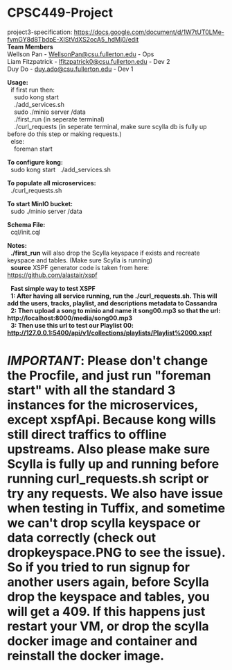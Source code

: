 # CPSC449-Project
project3-specification: https://docs.google.com/document/d/1W7tUT0LMe-fvmGY8d8TbdpE-XIStVdXS2ocA5_hdMj0/edit <br />
<b>Team Members</b><br />
Wellson Pan - WellsonPan@csu.fullerton.edu - Ops<br />
Liam Fitzpatrick - lfitzpatrick0@csu.fullerton.edu - Dev 2<br />
Duy Do - duy.ado@csu.fullerton.edu - Dev 1<br />

<b>Usage:<br /></b> 
&nbsp;&nbsp;if first run then:<br />
&nbsp;&nbsp;&nbsp;&nbsp;sudo kong start <br /> 
&nbsp;&nbsp;&nbsp;&nbsp;./add_services.sh <br /> 
&nbsp;&nbsp;&nbsp;&nbsp;sudo ./minio server /data  <br /> 
&nbsp;&nbsp;&nbsp;&nbsp;./first_run (in seperate terminal) <br /> 
&nbsp;&nbsp;&nbsp;&nbsp;./curl_requests  (in seperate terminal, make sure scylla db is fully up before do this step or making requests.) <br />
&nbsp;&nbsp;else:<br />
&nbsp;&nbsp;&nbsp;&nbsp;foreman start <br />

<b>To configure kong:<br /></b>
&nbsp;&nbsp;sudo kong start
&nbsp;&nbsp;./add_services.sh

<b>To populate all microservices:<br /></b>
&nbsp;&nbsp;./curl_requests.sh

<b>To start MinIO bucket:<br /></b>
&nbsp;&nbsp;sudo ./minio server /data 

<b>Schema File:</b><br />
&nbsp;&nbsp;cql/init.cql<br />

<b>Notes:</b></br>
&nbsp;&nbsp;<b>./first_run</b> will also drop the Scylla keyspace if exists and recreate keyspace and tables. (Make sure Scylla is running)</br>
&nbsp;&nbsp;<b>source</b> XSPF generator code is taken from here: https://github.com/alastair/xspf</br>

&nbsp;&nbsp;<b>Fast simple way to test XSPF</b></br>
&nbsp;&nbsp;<b>1: After having all service running, run the ./curl_requests.sh. This will add the users, tracks, playlist, and descriptions metadata to Cassandra</b></br>
&nbsp;&nbsp;<b>2: Then upload a song to minio and name it song00.mp3 so that the url: http://localhost:8000/media/song00.mp3</b></br>
&nbsp;&nbsp;<b>3: Then use this url to test our Playlist 00: http://127.0.0.1:5400/api/v1/collections/playlists/Playlist%2000.xspf</b></br>


# ***IMPORTANT***: Please don't change the Procfile, and just run "foreman start" with all the standard 3 instances for the microservices, except xspfApi. Because kong wills still direct traffics to offline upstreams. Also please make sure Scylla is fully up and running before running curl_requests.sh script or try any requests. We also have issue when testing in Tuffix, and sometime we can't drop scylla keyspace or data correctly (check out dropkeyspace.PNG to see the issue). So if you tried to run signup for another users again, before Scylla drop the keyspace and tables, you will get a 409. If this happens just restart your VM, or drop the scylla docker image and container and reinstall the docker image.